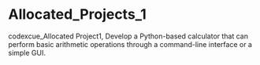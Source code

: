 # Allocated_Projects_1
codexcue_Allocated Project1, Develop a Python-based calculator that can perform basic arithmetic operations through a command-line interface or a simple GUI.
